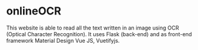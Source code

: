 # onlineOCR
This website is able to read all the text written in an image using OCR (Optical Character Recognition). It uses Flask (back-end) and as front-end framework Material Design Vue JS, Vuetifyjs.


